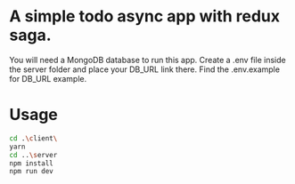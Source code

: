 # A simple todo async app with redux saga.

You will need a MongoDB database to run this app. Create a .env file inside the server folder and place your DB_URL link there. Find the .env.example for DB_URL example.


# Usage

```bash
cd .\client\
yarn
cd ..\server
npm install
npm run dev
```
